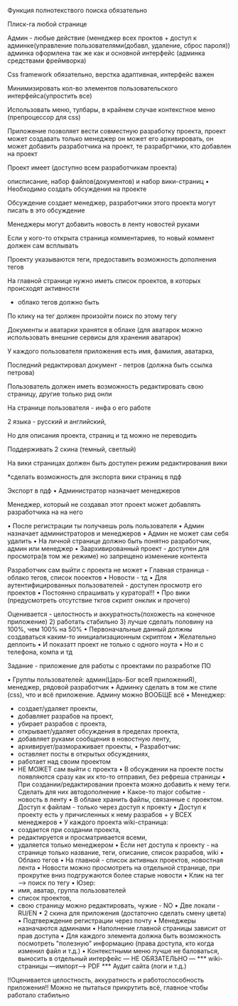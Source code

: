 Функция полнотекствого поиска обязательно

Плиск-га любой странице

Админ - любые действие (менеджер всех проктов + доступ к админке(управление пользователями(добавл, удаление, сброс пароля)) админка оформлена так же как и основной интерфейс (админка средствами фреймворка)

Css framework обязательно, верстка адаптивная, интерфейс важен

Минимизировать кол-во элементов пользовательского интерфейса(упростить все)

Использовать меню, тулбары, в крайнем случае контекстное меню (препроцессор для css)

Приложение позволяет вести совместную разработку проекта, проект может создавать только менеджер он может его архивировать, он может добавить разработчика на проект, те разрабртчики, кто добавлен на проект 

Проект имеет (доступно всем разработчикам проекта)

описписание, набор файлов(документов) и набор вики-страниц
•	Необходимо создать обсуждения на проекте

Обсуждение создает менеджер, разработчики этого проекта могут писать в это обсуждение

Менеджеры могут добавить новость в ленту новостей руками

Если у кого-то открыта страница комментариев, то новый коммент должен сам всплывать

Проекту указываются теги, предоставить возможность дополнения тегов

На главной странице нужно иметь список проектов, в которых происходят активности

+ облако тегов должно быть

По клику на тег должен произойти поиск по этому тегу

Документы и аватарки хранятся в облаке (для аватарок можно использовать внешние сервисы для хранения аватарок)

У каждого пользователя приложения есть имя, фамилия, аватарка,

Последний редактировал документ - петров (должна быть ссылка петрова) 

Пользователь должен иметь возможность редактировать свою страницу, другие только рид онли

На странице пользователя - инфа о его работе

2 языка - русский и английский, 

Но для описания проекта, страниц и тд можно не переводить

Поддерживать 2 скина (темный, светлый)

На вики страницах должен быть доступен режим редактирования вики

*сделать возможность для экспорта вики страниц в пдф

Экспорт в пдф
•	Администратор назначает менеджеров

Менеджер, который не создавал этот проект может добавлять разработчика на на него

•	После регистрации ты получаешь роль пользователя
•	Админ назначает администраторов и менеджеров
•	Админ не может сам себя удалить
•	На личной странице должно быть понятно разработчик, админ или менеджер
•	Заархивированный проект - доступен для просмотра(в том же режиме) но запрещено изменение контента

Разработчик сам выйти с проекта не может
•	Главная страница - облако тегов, список пооектов
•	Новости - тд
•	Для аутентифицированных пользователей - доступен просмотр его проектов
•	Постоянно спрашивать у куратора!!!
•	Про вики (предусмотреть отсутствие ткгов скрипт онклик и прочего)

Оценивается - целостность и аккуратность(похожесть на конечное приложение)
2) работать стабильно
3) лучше сделать половину на 100%, чем 100% на 50%
•	Первоначальные данный должны создаваться каким-то инициализационным скриптом
•	Желательно деплоить
•	И показатт проект не только с одного ноута
•	Но и с телефона, компа и тд


Задание - приложение для работы с проектами по разработке ПО

• Группы пользователей: админ(Царь-Бог всеЯ приложениЯ), менеджер, рядовой разработчик
• Админку сделать в том же стиле (css), что и всё приложение. Админу можно ВООБЩЕ всё
• Менеджер:
- создает/удаляет проекты,
- добавляет разрабов на проект,
- убирает разрабов с проекта,
- открывает/удаляет обсуждения в пределах проекта,
- добавляет руками сообщения в новостную ленту,
- архивирует/размораживает проекты,
• Разработчик:
- оставляет посты в открытых обсуждениях,
- работает над своим проектом
- НЕ МОЖЕТ сам выйти с проекта
• В обсуждении на проекте посты появляются сразу как их кто-то отправил, без рефреша страницы
• При создании/редактировании проекта можно добавить к нему теги. Сделать для них автодополнение
• Какое-то major событие - новость в ленту
• В облаке хранить файлы, связанные с проектом. Доступ к файлам - только через доступ к проекту
• Доступ к проекту есть у причисленных к нему разрабов + у ВСЕХ менеджеров
• У каждого проекта wiki-страница:
- создается при создании проекта,
- редактируется и просматривается всеми,
- удаляется только менеджером
• Если нет доступа к проекту - на странице только название, теги, описание, список разрабов, wiki
• Облако тегов
• На главной - список активных проектов, новостная лента
• Новости можно просмотреть на отдельной странице, при прокрутке вниз подгружаются более старые новости
• Клик на тег —> поиск по тегу
• Юзер:
- имя, аватар, группа пользователей
- список проектов,
- свою страницу можно редактировать, чужие - NO
• Две локали - RU/EN
• 2 скина для приложения (достаточно сделать смену цвета)
• Подтверждение регистрации через почту
• Менеджеры назначаются админами
• Наполнение главной страницы зависит от прав доступа
• Для каждого элемента должна быть возможность посмотреть "полезную" информацию (права доступа, кто когда изменил файл и т.д.)
• Контекстными меню лучше не баловаться, выносить в отдельный интерфейс
— НЕ ОБЯЗАТЕЛЬНО —
*** wiki-страницы —импорт--> PDF
*** Аудит сайта (логи и т.д.)

!!Оценивается целостность, аккуратность и работоспособность приложения!!
Можно не пытаться прикрутить всё, главное чтобы работало стабильно
